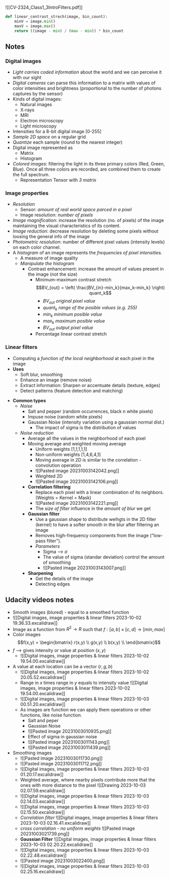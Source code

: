![[CV-2324_Class1_3IntroFilters.pdf]]
```python
def linear_contrast_strech(image, bin_count):
	minV = image.min()
	maxV = image.max()
	return ((image - min) / (max - min)) * bin_count
```
## Notes
### Digital images
- *Light carries coded information* about the world and we can perceive it with our sight
- *Digital cameras* can parse this information to a matrix with values of color intensities and brightness (proportional to the number of photons captures by the sensor)
- Kinds of digital images:
	- Natural images
	- X-rays
	- MRI
	- Electron microscopy
	- Light microscopy
- Intensities for a 8-bit digital image [0-255]
- *Sample 2D space* on a regular grid
- *Quantize* each sample (round to the nearest integer)
- Digital image represented as
	- Matrix
	- Histogram
- *Colored images*: filtering the light in its three primary colors (Red, Green, Blue). Once all three colors are recorded, are combined them to create the full spectrum.
	- Representation Tensor with *3 matrix*
### Image properties
- *Resolution*
	- Sensor: *amount of real world space parced in a pixel*
	- Image resolution: *number of pixels*
- *Image magnification*: increase the resolution (no. of pixels) of the image maintaining the visual characteristics of its content.
- *Image reduction*: decrease resolution by deleting some pixels without loosing the general info of the image
- *Photometric resolution*: number of different pixel values (intensity levels)  on each color channel.
- A *histogram* of an image represents the *frequencies of pixel intensities*.
	- A measure of image quality
	- *Manipulate the histogram*
		- Contrast enhancement: increase the amount of values present in the image (not the size)
			- Minimum-maximum contrast stretch
				$$BV_{out} = \left( \frac{BV_{in}-min_k}{max_k-min_k} \right) quant_k$$
				- $BV_{out}$ *original pixel value*
				- $quant_k$ *range of the posible values (e.g. 255)*
				- $min_k$ *minimum posible value*
				- $max_k$ *maximum posible value*
				- $BV_{out}$ *output pixel value*
			- Percentage linear contrast stretch
### Linear filters
- Computing a *function of the local neighborhood* at each pixel in the image
- **Uses**
	- Soft blur, smoothing 
	- Enhance an image (remove noise) 
	- Extract information: Sharpen or accentuate details (texture, edges) 
	- Detect patterns (feature detection and matching)
* **Common types**
	* *Noise*
		* Salt and pepper (random occurrences, black n white pixels)
		* Impuse noise (random white pixels)
		* Gaussian Noise (intensity variation using a gaussian normal dist.)
			* The impact of sigma is the distribution of values
	* *Noise reduction*
		* Average all the values in the neighborhood of each pixel
		* Moving average and weighted moving average
			* Uniform weights [1,1,1,1,1]
			* Non-uniform weights [1,4,6,4,1]
			* Moving average in 2D is similar to the correlation - convolution operation
			* ![[Pasted image 20231003142042.png]]
			* Weighted 2D 
			* ![[Pasted image 20231003142106.png]]
		* **Correlation filtering**
			* Replace each pixel with a linear combination of its neighbors. (Weights = Kernel = Mask)
			* ![[Pasted image 20231003142221.png]]
			* The *size of filter* influence in the *amount of blur* we get
		* **Gaussian filter**
			* Use a gaussian shape to distribute weihgts in the 2D filter (kernel) to have a softer smooth in the blur after filtering an image 
			* Removes high-frequency components from the image (“low-pass filter”).
			* *Parameters*
				* Sigma --> $\sigma$
				* The value of sigma (standar deviation) control the amount of smoothing
				* ![[Pasted image 20231003143007.png]]
		* **Sharpening**
			* Get the details of the image
			* Detecting edges
## Udacity videos notes
- Smooth images (blured) - equal to a smoothed function
- ![[Digital images, image properties & linear filters 2023-10-02 19.36.33.excalidraw]]
- Image as a function from $R^2{\rightarrow}R$ such that $f:[a,b]\times[c,d]\rightarrow [min,max]$
- Color images $$f(x,y) = \begin{bmatrix}  r(x,y) \\  g(x,y) \\ b(x,y) \\ \end{bmatrix}$$
- $f$ --> gives intensity or value at position $(x,y)$
	- ![[Digital images, image properties & linear filters 2023-10-02 19.54.00.excalidraw]]
- A value at each location can be a vector $(r,g,b)$
	- ![[Digital images, image properties & linear filters 2023-10-02 20.05.52.excalidraw]]
	- Range in $x$ times range in $y$ equals to intensity value ![[Digital images, image properties & linear filters 2023-10-02 19.54.00.excalidraw]]
	- ![[Digital images, image properties & linear filters 2023-10-03 00.51.20.excalidraw]]
	- As images are function we can apply them operations or other functions, like noise function.
		- Salt and peper
		- Gaussian Noise
		- ![[Pasted image 20231003010935.png]]
		- Effect of sigma in gaussian noise
		- ![[Pasted image 20231003011143.png]]
		- ![[Pasted image 20231003011439.png]]
- Smoothing images
	- ![[Pasted image 20231003011730.png]]
	- ![[Pasted image 20231003011712.png]]
	- ![[Digital images, image properties & linear filters 2023-10-03 01.20.17.excalidraw]]
	- Weighted average, where nearby pixels contribute more that the ones with more distance to the pixel ![[Drawing 2023-10-03 02.07.59.excalidraw]]
	- ![[Digital images, image properties & linear filters 2023-10-03 02.14.03.excalidraw]]
	- ![[Digital images, image properties & linear filters 2023-10-03 02.15.50.excalidraw]]
	- *Correlation filter* ![[Digital images, image properties & linear filters 2023-10-03 02.16.41.excalidraw]]
	- *cross correlation - no uniform weights* ![[Pasted image 20231003021739.png]]
	- **Gaussian Filter** ![[Digital images, image properties & linear filters 2023-10-03 02.20.22.excalidraw]]
	- ![[Digital images, image properties & linear filters 2023-10-03 02.22.48.excalidraw]]
	- ![[Pasted image 20231003022400.png]]
	- ![[Digital images, image properties & linear filters 2023-10-03 02.25.16.excalidraw]]






